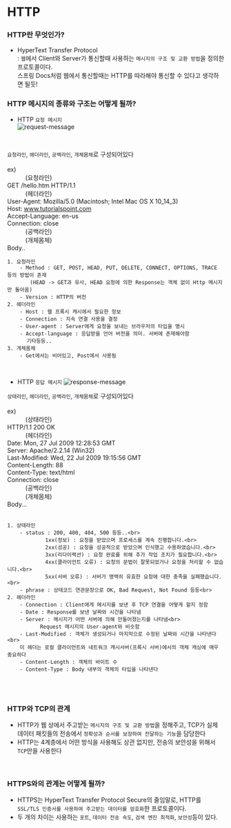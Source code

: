 # HTTP

### HTTP란 무엇인가?
- HyperText Transfer Protocol<br>
  : `웹`에서 Client와 Server가 통신할때 사용하는 `메시지의 구조 및 교환 방법`을 정의한 프로토콜이다. <br>
   스프링 Docs처럼 웹에서 통신할때는 HTTP를 따라해야 통신할 수 있다고 생각하면 될듯! 



### HTTP 메시지의 종류와 구조는 어떻게 될까?
- HTTP `요청 메시지`<br>
![request-message](https://github.com/spharos3rd-CatchYou/Network/assets/108791919/aacd1d17-c983-4377-bc31-1278836c7ed9)
<br>

  `요청라인`, `헤더라인`, `공백라인`, `개체몸체`로 구성되어있다<br><br>
ex) <br>
　　　(요청라인)<br>
GET /hello.htm HTTP/1.1 <br>
　　　(헤더라인)<br>
User-Agent: Mozilla/5.0 (Macintosh; Intel Mac OS X 10_14_3) <br>
Host: www.tutorialspoint.com<br>
Accept-Language: en-us<br>
Connection: close<br>
　　　(공백라인)<br>
　　　(개체몸체)<br>
Body..
<br>


    1. 요청라인
        - Method : GET, POST, HEAD, PUT, DELETE, CONNECT, OPTIONS, TRACE 등의 방법이 존재
        　　(HEAD -> GET과 유사, HEAD 요청에 의한 Response는 객체 없이 Http 메시지만 돌아옴)
        - Version : HTTP의 버전
    2. 헤더라인
        - Host : 웹 프록시 캐시에서 필요한 정보
        - Connection : 지속 연결 사용을 결정
        - User-agent : Server에게 요청을 보내는 브라우저의 타입을 명시
        - Accept-language : 응답받을 언어 버전을 의미. 서버에 존재해야함
       　　기타등등..
    3. 개체몸체
        - Get에서는 비어있고, Post에서 사용됨


<br>

- HTTP `응답 메시지`
![response-message](https://github.com/spharos3rd-CatchYou/Network/assets/108791919/1ea9ae96-51b6-4be7-87e7-0c530242625c)

`상태라인`, `헤더라인`, `공백라인`, `개체몸체`로 구성되어있다<br>
<br>
ex)<br>
　　　(상태라인)<br>
HTTP/1.1 200 OK<br>
　　　(헤더라인)<br>
Date: Mon, 27 Jul 2009 12:28:53 GMT<br>
Server: Apache/2.2.14 (Win32)<br>
Last-Modified: Wed, 22 Jul 2009 19:15:56 GMT<br>
Content-Length: 88<br>
Content-Type: text/html<br>
Connection: close<br>
　　　(공백라인)<br>
　　　(개체몸체)<br>
Body...<br>
<br>

    1. 상태라인
        - status : 200, 400, 404, 500 등등..<br>
        　　　　　1xx(정보) : 요청을 받았으며 프로세스를 계속 진행합니다.<br>
        　　　　　2xx(성공) : 요청을 성공적으로 받았으며 인식했고 수용하였습니다.<br>
        　　　　　3xx(리다이렉션) : 요청 완료를 위해 추가 작업 조치가 필요합니다.<br>
        　　　　　4xx(클라이언트 오류) : 요청의 문법이 잘못되었거나 요청을 처리할 수 없습니다.<br>
       　　　　　 5xx(서버 오류) : 서버가 명백히 유효한 요청에 대한 충족을 실패했습니다.<br>
        - phrase : 상태코드 연관문장으로 OK, Bad Request, Not Found 등등<br>
    2. 헤더라인
        - Connection : Client에게 메시지를 보낸 후 TCP 연결을 어떻게 할지 정함
        - Date : Response를 보낸 날짜와 시간을 나타냄
        - Server : 메시지가 어떤 서버에 의해 만들어졌는지를 나타냄<br>
        　　　　Request 메시지의 User-agent와 비슷함
        - Last-Modified : 객체가 생성되거나 마지막으로 수정된 날짜와 시간을 나타낸다<br>
        이 헤더는 로컬 클라이언트와 네트워크 캐시서버(프록시 서버)에서의 객체 캐싱에 매우 중요하다
        - Content-Length : 객체의 바이트 수
        - Content-Type : Body 내부의 객체의 타입을 나타낸다
<br>
<br>

### HTTP와 TCP의 관계
- HTTP가 웹 상에서 주고받는 `메시지의 구조 및 교환 방법`을 정해주고, TCP가 실제 데이터 패킷들의 전송에서 `정확성과 순서를 보장하여 전달하는 기능`을 담당한다
- HTTP는 4계층에서 어떤 방식을 사용해도 상관 없지만, 전송의 보안성을 위해서 `TCP`만을 사용한다

<br>

### HTTPS와의 관계는 어떻게 될까?
- HTTPS는 HyperText Transfer Protocol Secure의 줄임말로, HTTP를 `SSL/TLS 인증서를 사용하여 주고받는 데이터를 암호화`한 프로토콜이다.
- 두 개의 차이는 사용하는 `포트`, `데이터 전송 속도`, `검색 엔진 최적화`, `보안성`등이 있다.
